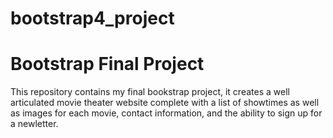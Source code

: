 # bootstrap4_project
<h1> Bootstrap Final Project </h1>
<p> This repository contains my final bookstrap project, it creates a well articulated movie theater website complete with a list of showtimes 
as well as images for each movie, contact information, and the ability to sign up for a newletter. </p>
